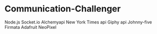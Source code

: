# Communication-Challenger
Node.js
Socket.io
Alchemyapi
New York Times api
Giphy api
Johnny-five
Firmata
Adafruit NeoPixel
